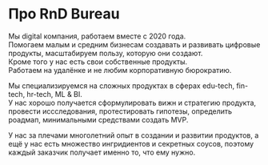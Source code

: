 # Про RnD Bureau

Мы digital компания, работаем вместе с 2020 года.  
Помогаем малым и средним бизнесам создавать и развивать цифровые продукты, масштабируем пользу, которую они создают.  
Кроме того у нас есть свои собственные продукты.  
Работаем на удалёнке и не любим корпоративную бюрократию.

Мы специализируемся на сложных продуктах в сферах edu-tech, fin-tech, hr-tech, ML & BI.  
У нас хорошо получается сформулировать вижн и стратегию продукта, провести иссследования, протестировать гипотезы, определить роадмап, минимальными средствами создать MVP.

У нас за плечами многолетний опыт в создании и развитии продуктов, а ещё у нас есть множество ингридиентов и секретных соусов, поэтому каждый заказчик получает именно то, что ему нужно.
